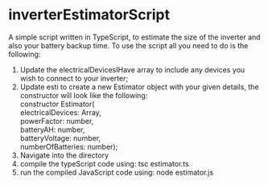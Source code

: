 # inverterEstimatorScript
A simple script written in TypeScript, to estimate the size of the inverter and also your battery backup time. 
To use the script all you need to do is the following:
1) Update the electricalDevicesIHave array to include any devices you wish to connect to your inverter;
2) Update esti to create a new Estimator object with your given details, the constructor will look like the following:  
                                      constructor Estimator(  
                                            electricalDevices: Array<ElectricalDevice>,  
                                            powerFactor: number,  
                                            batteryAH: number,  
                                            batteryVoltage: number,  
                                            numberOfBatteries: number);  
3) Navigate into the directory
4) compile the typeScript code using: tsc estimator.ts
5) run the compiled JavaScript code using: node estimator.js 
